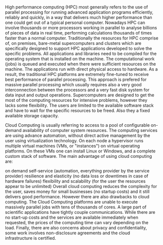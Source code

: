 High performance computing (HPC) most generally refers to the use of parallel processing for running advanced application programs efficiently, reliably and quickly, in a way that delivers much higher performance than one could get out of a typical personal computer. Nowadays HPC can involve thousands or more processors working in parallel to analyse billions of pieces of data in real time, performing calculations thousands of times faster than a normal computer. Traditionally the resources for HPC comprise of, on premises, bare-metal supercomputers and clusters which are specifically designed to support HPC applications developed to solve the specific problems. All applications and libraries need to be compiled for the operating system that is installed on the machine. The computational work (jobs) is queued and executed when there were sufficient resources on the machine. The applications run with direct physical access to hardware. As a result, the traditional HPC platforms are extremely fine-tuned to receive best performance of parallel processing. This approach is prefered for massive parallel processing which usually requires also a very good interconnection between the processors and a very fast disk system for data input and output operations. Supercomputers are designed to get the most of the computing resources for intensive problems, however they lacks some flexibility. The users are limited to the available software stack and have to wait for the specific resources to be freed. Also they a fixed available storage capacity.

Cloud Computing is usually referring to access to a pool of configurable on-demand availability of computer system resources. The computing services are using advance automation, without direct active management by the user using virtualization technology. On each node a hypervisor runs multiple virtual machines (VMs, or "instances") on virtual operating platforms. On these VMs one can install Linux or Windows, and a complete custom stack of software. The main advantage of using cloud computing are:

on demand self-service (automation, everything provider by the service provider)
resilience and elasticity (no data loss or downtimes in case of hardware failures)
flexibility and scalability (for the user the resources appear to be unlimited) Overall cloud computing reduces the complexity for the user, saves money for small businesses (no startup costs) and it still delivers good performance.
However there are also drawbacks to cloud computing. The Cloud Computing platforms are unable to execute massively parallel jobs with tens of thousands of cores. A large part of scientific applications have tightly couple communications. While there are no start-up costs and the services are available immediately when requested, the prices of the computing time can vary depending on the load. Finally, there are also concerns about privacy and confidentiality, some work involves non-disclosure agreements and the cloud infrastructure is certified.
